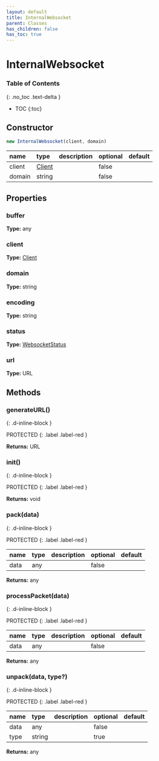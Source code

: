 ```yaml
---
layout: default
title: InternalWebsocket
parent: Classes
has_children: false
has_toc: true
---
```


# InternalWebsocket
### Table of Contents
{: .no_toc .text-delta }

- TOC
{:toc}
## Constructor
```js
new InternalWebsocket(client, domain)
```
| name | type | description | optional | default |
|:-----|:-----|:------------|:---------|:--------|
| client | [Client](classes/Client) |  | false |  |
| domain | string |  | false |  |

## Properties
### buffer
**Type:** any

### client
**Type:** [Client](classes/Client)

### domain
**Type:** string

### encoding
**Type:** string

### status
**Type:** [WebsocketStatus](enums/WebsocketStatus)

### url
**Type:** URL

## Methods
### generateURL()
{: .d-inline-block }

PROTECTED
{: .label .label-red }

**Returns:** URL

### init()
{: .d-inline-block }

PROTECTED
{: .label .label-red }

**Returns:** void

### pack(data)
{: .d-inline-block }

PROTECTED
{: .label .label-red }

| name | type | description | optional | default |
|:-----|:-----|:------------|:---------|:--------|
| data | any |  | false |  |

**Returns:** any

### processPacket(data)
{: .d-inline-block }

PROTECTED
{: .label .label-red }

| name | type | description | optional | default |
|:-----|:-----|:------------|:---------|:--------|
| data | any |  | false |  |

**Returns:** any

### unpack(data, type?)
{: .d-inline-block }

PROTECTED
{: .label .label-red }

| name | type | description | optional | default |
|:-----|:-----|:------------|:---------|:--------|
| data | any |  | false |  |
| type | string |  | true |  |

**Returns:** any

